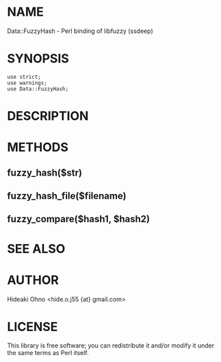 # NAME

Data::FuzzyHash - Perl binding of libfuzzy (ssdeep)

# SYNOPSIS

    use strict;
    use warnings;
    use Data::FuzzyHash;

# DESCRIPTION

# METHODS

## fuzzy\_hash($str)

## fuzzy\_hash\_file($filename)

## fuzzy\_compare($hash1, $hash2)

# SEE ALSO

# AUTHOR

Hideaki Ohno  <hide.o.j55 {at} gmail.com>

# LICENSE

This library is free software; you can redistribute it and/or modify
it under the same terms as Perl itself.
